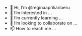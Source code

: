 - 👋 Hi, I’m @reginaapriliariberu
- 👀 I’m interested in ...
- 🌱 I’m currently learning ...
- 💞️ I’m looking to collaborate on ...
- 📫 How to reach me ...

<!---
reginaapriliariberu/reginaapriliariberu is a ✨ special ✨ repository because its `README.md` (this file) appears on your GitHub profile.
You can click the Preview link to take a look at your changes.
--->

